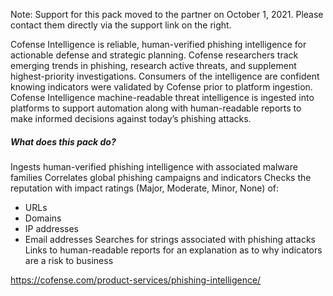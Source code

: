 Note: Support for this pack moved to the partner on October 1, 2021. Please contact them directly via the support link on the right. 

Cofense Intelligence is reliable, human-verified phishing intelligence for actionable defense and strategic planning. Cofense researchers track emerging trends in phishing, research active threats, and supplement highest-priority investigations. Consumers of the intelligence are confident knowing indicators were validated by Cofense prior to platform ingestion. Cofense Intelligence machine-readable threat intelligence is ingested into platforms to support automation along with human-readable reports to make informed decisions against today’s phishing attacks.

##### What does this pack do?

Ingests human-verified phishing intelligence with associated malware families
Correlates global phishing campaigns and indicators
Checks the reputation with impact ratings (Major, Moderate, Minor, None) of:
  - URLs
  - Domains
  - IP addresses
  - Email addresses
Searches for strings associated with phishing attacks
Links to human-readable reports for an explanation as to why indicators are a risk to business

https://cofense.com/product-services/phishing-intelligence/ 

